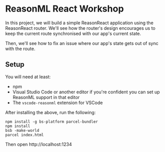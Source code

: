 # ReasonML React Workshop

In this project, we will build a simple ReasonReact application using the
ReasonReact router. We'll see how the router's design encourages us to
keep the current route synchronised with our app's current state.

Then, we'll see how to fix an issue where our app's state gets out of
sync with the route.

## Setup

You will need at least:

- npm
- Visual Studio Code or another editor if you're confident you can set up
  ReasonML support in that editor
- The `vscode-reasonml` extension for VSCode

After installing the above, run the following:

    npm install -g bs-platform parcel-bundler
    npm install
    bsb -make-world
    parcel index.html

Then open http://localhost:1234

